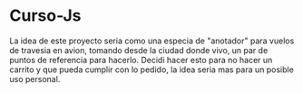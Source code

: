 # Curso-Js
La idea de este proyecto seria como una especia de "anotador" para vuelos de travesia en avion, tomando desde la ciudad donde vivo, un par de puntos de referencia para hacerlo. Decidi hacer esto para no 
hacer un carrito y que pueda cumplir con lo pedido, la idea seria mas para un posible uso personal.
